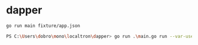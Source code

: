 # dapper

```sh
go run main fixture/app.json
```

```sh
PS C:\Users\dobro\mono\localtron\dapper> go run .\main.go run --var-username=dobro --var-assetfolder=$env:USERPROFILE .\fixture\app.json
```